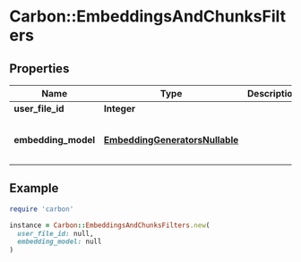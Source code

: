 # Carbon::EmbeddingsAndChunksFilters

## Properties

| Name | Type | Description | Notes |
| ---- | ---- | ----------- | ----- |
| **user_file_id** | **Integer** |  |  |
| **embedding_model** | [**EmbeddingGeneratorsNullable**](EmbeddingGeneratorsNullable.md) |  | [optional][default to &#39;OPENAI&#39;] |

## Example

```ruby
require 'carbon'

instance = Carbon::EmbeddingsAndChunksFilters.new(
  user_file_id: null,
  embedding_model: null
)
```

